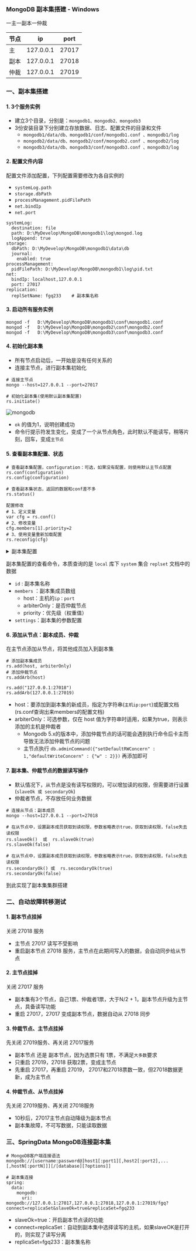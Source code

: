 ### MongoDB 副本集搭建 - Windows
一主一副本一仲裁

| 节点    | ip        | port  |
| ------ | ----------| ----- |
| 主     | 127.0.0.1 | 27017 |
| 副本   | 127.0.0.1 | 27018 |
| 仲裁   | 127.0.0.1 | 27019 |


 
### 一、副本集搭建
#### 1. 3个服务实例
* 建立3个目录，分别是：`mongodb1、mongodb2、mongodb3`
* 3份安装目录下分别建立存放数据、日志、配置文件的目录和文件
    * `mongodb1/data/db、mongodb1/conf/mongodb1.conf 、mongodb1/log`
    * `mongodb2/data/db、mongodb2/conf/mongodb2.conf 、mongodb2/log `
    * `mongodb3/data/db、mongodb3/conf/mongodb3.conf 、mongodb3/log `

#### 2. 配置文件内容
配置文件添加配置，下列配置需要修改为各自实例的
* `systemLog.path`
* `storage.dbPath`
* `processManagement.pidFilePath`
* `net.bindIp`
* `net.port`

```
systemLog:
  destination: file                                     
  path: D:\MyDevelop\MongoDB\mongodb1\log\mongod.log    
  logAppend: true                        
storage:
  dbPath: D:\MyDevelop\MongoDB\mongodb1\data\db        
  journal:
    enabled: true                           
processManagement:
  pidFilePath: D:\MyDevelop\MongoDB\mongodb1\log\pid.txt  
net:
  bindIp: localhost,127.0.0.1           
  port: 27017  
replication:
  replSetName: fgq233    # 副本集名称
```

#### 3. 启动所有服务实例
```
mongod -f   D:\MyDevelop\MongoDB\mongodb1\conf\mongodb1.conf
mongod -f   D:\MyDevelop\MongoDB\mongodb2\conf\mongodb2.conf
mongod -f   D:\MyDevelop\MongoDB\mongodb3\conf\mongodb3.conf
```

#### 4. 初始化副本集
* 所有节点启动后，一开始是没有任何关系的
* 连接主节点，进行副本集初始化

```
# 连接主节点
mongo --host=127.0.0.1 --port=27017

# 初始化副本集(使用默认副本集配置)
rs.initiate()
```

![mongodb](https://fgq233.github.io/imgs/java/mongodb2.png)

* `ok` 的值为1，说明创建成功
* 命令行提示符发生变化，变成了一个从节点角色，此时默认不能读写，稍等片刻，回车，变成`主节点`



#### 5. 查看副本集配置、状态
```
# 查看副本集配置，configuration：可选，如果没有配置，则使用默认主节点配置
rs.conf(configuration)
rs.config(configuration)

# 查看副本集状态，返回的数据和conf差不多
rs.status()

配置修改
# 1、定义变量
var cfg = rs.conf()
# 2、修改变量
cfg.members[1].priority=2
# 3、使用变量重新加载配置
rs.reconfig(cfg)
```

<details>
<summary>副本集配置</summary>
<pre><code>
{
        "_id" : "fgq233",
        "version" : 1,
        "term" : 1,
        "members" : [
                {
                        "_id" : 0,
                        "host" : "localhost:27017",
                        "arbiterOnly" : false,
                        "buildIndexes" : true,
                        "hidden" : false,
                        "priority" : 1,
                        "tags" : {

                        },
                        "secondaryDelaySecs" : NumberLong(0),
                        "votes" : 1
                }
        ],
        "protocolVersion" : NumberLong(1),
        "writeConcernMajorityJournalDefault" : true,
        "settings" : {
                "chainingAllowed" : true,
                "heartbeatIntervalMillis" : 2000,
                "heartbeatTimeoutSecs" : 10,
                "electionTimeoutMillis" : 10000,
                "catchUpTimeoutMillis" : -1,
                "catchUpTakeoverDelayMillis" : 30000,
                "getLastErrorModes" : {

                },
                "getLastErrorDefaults" : {
                        "w" : 1,
                        "wtimeout" : 0
                },
                "replicaSetId" : ObjectId("63c238b0f2ab0cef182e6e75")
        }
}
</code></pre>
</details>



副本集配置的查看命令，本质查询的是 `local` 库下 `system` 集合 `replset` 文档中的数据
* `id` : 副本集名称
* `members` ：副本集成员数组
    * host：主机的`ip：port`
    * arbiterOnly：是否仲裁节点
    * priority：优先级（权重值）
* `settings`：副本集的参数配置


 


#### 6. 添加从节点：副本成员、仲裁
在主节点添加从节点，将其他成员加入到副本集

```
# 添加副本集成员
rs.add(host, arbiterOnly)
# 添加仲裁节点
rs.addArb(host)

rs.add("127.0.0.1:27018")
rs.addArb(127.0.0.1:27019)
```

* host：要添加到副本集的新成员，指定为字符串(`主机ip:port`)或配置文档(rs.conf查询出来members的配置文档)
* arbiterOnly：可选参数，仅在 host 值为字符串时适用，如果为true，则表示添加的主机是仲裁者
    * Mongodb 5.x的版本中，添加仲裁节点的话可能会遇到执行命令后卡主而导致无法添加仲裁节点的问题
    * 主节点执行 `db.adminCommand({"setDefaultRWConcern" : 1,"defaultWriteConcern" : {"w" : 2}})` 再添加即可



#### 7. 副本集、仲裁节点的数据读写操作
* 默认情况下，从节点是没有读写权限的，可以增加读的权限，但需要进行设置(`slaveOk 或 secondaryOk`)
* 仲裁者节点，不存放任何业务数据 

```
# 连接从节点：副本成员
mongo --host=127.0.0.1 --port=27018

# 在从节点中，设置副本成员获取到读权限，参数省略表示true，获取到读权限，false失去读权限
rs.slaveOk()  或  rs.slaveOk(true)
rs.slaveOk(false)

# 在从节点中，设置副本成员获取到读权限，参数省略表示true，获取到读权限，false失去读权限
rs.secondaryOk() 或  rs.secondaryOk(true)
rs.secondaryOk(false)
```

到此实现了副本集集群搭建






### 二、自动故障转移测试
#### 1. 副本节点挂掉
关闭 27018 服务 
* 主节点 27017 读写不受影响
* 重启副本节点 27018 服务，主节点在此期间写入的数据，会自动同步给从节点


#### 2. 主节点挂掉
关闭 27017 服务
* 副本集有3个节点，自己1票、仲裁者1票，大于N/2 + 1，副本节点升级为主节点，具备读写功能
* 重启 27017，27017 变成副本节点，数据自动从 27018 同步


#### 3. 仲裁节点、主节点挂掉
先关闭 27019服务、再关闭 27017服务
* 副本节点 还是 副本节点，因为选票只有 1票，不满足`大多数`要求
* 只重启 27019，27018 获取2票，变成主节点
* 先重启 27017，再重启 27019， 27017和27018票数一致，但27018数据更新，成为主节点


#### 4. 仲裁节点、从节点挂掉
先关闭 27019服务、再关闭 27018服务
* 10秒后，27017主节点自动降级为副本节点
* 副本集故障，不可写数据，只能读取数据






### 三、SpringData MongoDB连接副本集
```
# MongoDB客户端连接语法
mongodb://[username:password@]host1[:port1][,host2[:port2],...[,hostN[:portN]]][/[database][?options]]

# 副本集连接
spring:
  data:
    mongodb:                                                                            
      uri: mongodb://127.0.0.1:27017,127.0.0.1:27018,127.0.0.1:27019/fgq?connect=replicaSet&slaveOk=true&replicaSet=fgq233
```

* slaveOk=true：开启副本节点读的功能
* connect=replicaSet：自动到副本集中选择读写的主机，如果slaveOK是打开的，则实现了读写分离
* replicaSet=fgq233：副本集名称



